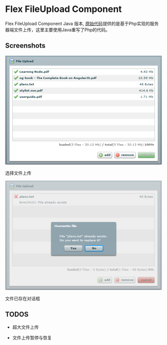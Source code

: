 Flex FileUpload Component
=========================

Flex FileUpload Component Java 版本, [原始代码](http://www.zehnet.de/2009/02/23/flex-fileupload-component/#more-264)提供的是基于Php实现的服务器端文件上传，这里主要使用Java重写了Php的代码。

## Screenshots

![](src/main/webapp/img/snapshots/001.png)

选择文件上传

![](src/main/webapp/img/snapshots/002.png)

文件已存在对话框

## TODOS

* 超大文件上传

* 文件上传暂停与恢复
